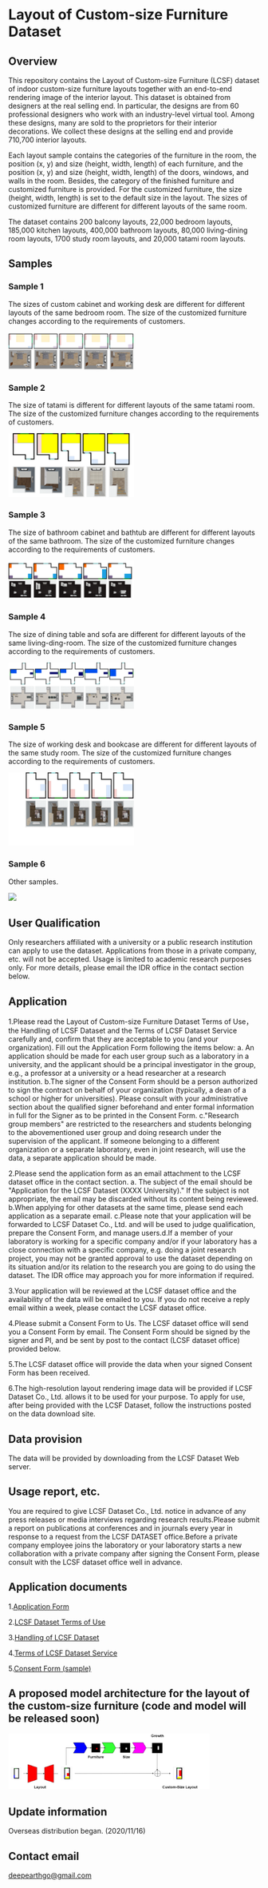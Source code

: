 # Layout of Custom-size Furniture Dataset
## Overview
This repository contains the Layout of Custom-size Furniture (LCSF) dataset of indoor custom-size furniture layouts together with an end-to-end rendering image of the interior layout. This dataset is obtained from designers at the real selling end. In particular, the designs are from 60 professional designers who work with an industry-level virtual tool. Among these designs, many are sold to the proprietors for their interior decorations. We collect these designs at the selling end and provide 710,700 interior layouts. 

Each layout sample contains the categories of the furniture in the room, the position (x, y) and size (height, width, length) of each furniture, and the position (x, y) and size (height, width, length) of the doors, windows, and walls in the room. Besides, the category of the finished furniture and customized furniture is provided. For the customized furniture, the size (height, width, length) is set to the default size in the layout. The sizes of customized furniture are different for different layouts of the same room. 

The dataset contains 200 balcony layouts, 22,000 bedroom layouts, 185,000 kitchen layouts, 400,000 bathroom layouts, 80,000 living-dining room layouts, 1700 study room layouts, and 20,000 tatami room layouts.

## Samples 
### Sample 1
The sizes of custom cabinet and working desk are different for different layouts of the same bedroom room. The size of the customized furniture changes according to the requirements of customers.
<p align="left"><img width="50%" src="figs/dataset-fig1.png"/></p>

### Sample 2
The size of tatami is different for different layouts of the same tatami room. The size of the customized furniture changes according to the requirements of customers.
<p align="left"><img width="50%" src="figs/dataset-fig2.png"/></p>

### Sample 3
The size of bathroom cabinet and bathtub are different for different layouts of the same bathroom. The size of the customized furniture changes according to the requirements of customers.
<p align="left"><img width="50%" src="figs/dataset-fig3.png"/></p>

### Sample 4
The size of dining table and sofa are different for different layouts of the same living-ding-room. The size of the customized furniture changes according to the requirements of customers.
<p align="left"><img width="50%" src="figs/dataset-fig4.png"/></p>

### Sample 5
The size of working desk and bookcase are different for different layouts of the same study room. The size of the customized furniture changes according to the requirements of customers.
<p align="left"><img width="50%" src="figs/dataset-fig5.png"/></p>

### Sample 6
Other samples.
<p align="left"><img width="50%" src="figs/dataset-fig6.png"/></p>

## User Qualification
Only researchers affiliated with a university or a public research institution can apply to use the dataset. Applications from those in a private company, etc. will not be accepted. Usage is limited to academic research purposes only. For more details, please email the IDR office in the contact section below.

## Application
1.Please read the Layout of Custom-size Furniture Dataset Terms of Use，the Handling of LCSF Dataset and the Terms of LCSF Dataset Service carefully and, confirm that they are acceptable to you (and your organization). Fill out the Application Form following the items below: a. An application should be made for each user group such as a laboratory in a university, and the applicant should be a principal investigator in the group, e.g., a professor at a university or a head researcher at a research institution. b.The signer of the Consent Form should be a person authorized to sign the contract on behalf of your organization (typically, a dean of a school or higher for universities). Please consult with your administrative section about the qualified signer beforehand and enter formal information in full for the Signer as to be printed in the Consent Form. c."Research group members" are restricted to the researchers and students belonging to the abovementioned user group and doing research under the supervision of the applicant. If someone belonging to a different organization or a separate laboratory, even in joint research, will use the data, a separate application should be made.

2.Please send the application form as an email attachment to the LCSF dataset office in the contact section. a. The subject of the email should be "Application for the LCSF Dataset (XXXX University)." If the subject is not appropriate, the email may be discarded without its content being reviewed. b.When applying for other datasets at the same time, please send each application as a separate email. c.Please note that your application will be forwarded to LCSF Dataset Co., Ltd. and will be used to judge qualification, prepare the Consent Form, and manage users.d.If a member of your laboratory is working for a specific company and/or if your laboratory has a close connection with a specific company, e.g. doing a joint research project, you may not be granted approval to use the dataset depending on its situation and/or its relation to the research you are going to do using the dataset. The IDR office may approach you for more information if required.

3.Your application will be reviewed at the LCSF dataset office and the availability of the data will be emailed to you. If you do not receive a reply email within a week, please contact the LCSF dataset office.

4.Please submit a Consent Form to Us. The LCSF dataset office will send you a Consent Form by email. The Consent Form should be signed by the signer and PI, and be sent by post to the contact (LCSF dataset office) provided below.

5.The LCSF dataset office will provide the data when your signed Consent Form has been received.

6.The high-resolution layout rendering image data will be provided if LCSF Dataset Co., Ltd. allows it to be used for your purpose. To apply for use, after being provided with the LCSF Dataset, follow the instructions posted on the data download site.

## Data provision
The data will be provided by downloading from the LCSF Dataset Web server.

## Usage report, etc.
You are required to give LCSF Dataset Co., Ltd. notice in advance of any press releases or media interviews regarding research results.Please submit a report on publications at conferences and in journals every year in response to a request from the LCSF DATASET office.Before a private company employee joins the laboratory or your laboratory starts a new collaboration with a private company after signing the Consent Form, please consult with the LCSF dataset office well in advance.

## Application documents
1.[Application Form](https://github.com/CODE-SUBMIT/dataset2/blob/main/application_LCSF_dataset.pdf)

2.[LCSF Dataset Terms of Use](https://github.com/CODE-SUBMIT/dataset2/blob/main/LCSF%20Dataset%20Terms%20of%20Use.pdf)

3.[Handling of LCSF Dataset](https://github.com/CODE-SUBMIT/dataset2/blob/main/Handling%20of%20LCSF%20Dataset%20LCSF%20Dataset%20Co.pdf)

4.[Terms of LCSF Dataset Service](https://github.com/CODE-SUBMIT/dataset2/blob/main/Terms%20of%20LCSF%20Dataset%20Service.pdf)

5.[Consent Form (sample)](https://github.com/CODE-SUBMIT/dataset2/blob/main/consent_lifull_homes_sample.pdf)

## A proposed model architecture for the layout of the custom-size furniture (code and model will be released soon)
<p align="left"><img width="80%" src="figs/dataset-fig7.png"/></p>

## Update information
Overseas distribution began. (2020/11/16)

## Contact email
deepearthgo@gmail.com

